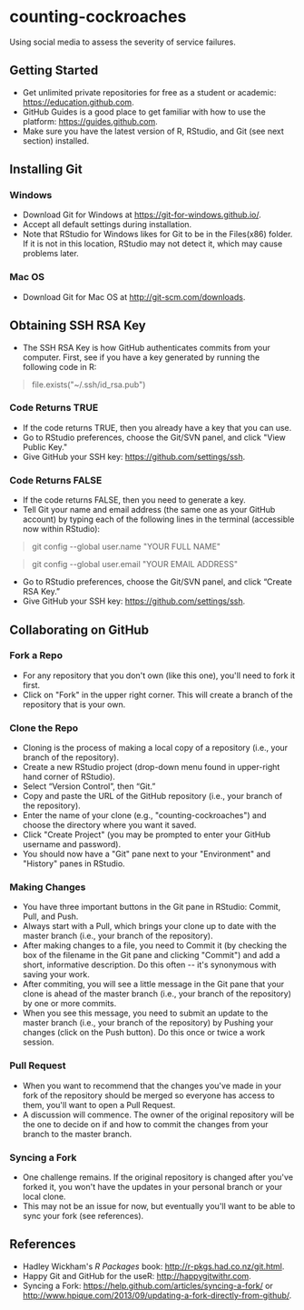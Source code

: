 # counting-cockroaches
Using social media to assess the severity of service failures.

## Getting Started
* Get unlimited private repositories for free as a student or academic: https://education.github.com.
* GitHub Guides is a good place to get familiar with how to use the platform: https://guides.github.com.
* Make sure you have the latest version of R, RStudio, and Git (see next section) installed.

## Installing Git
### Windows
* Download Git for Windows at https://git-for-windows.github.io/.
* Accept all default settings during installation.
* Note that RStudio for Windows likes for Git to be in the Files(x86) folder. If it is not in this location, RStudio may not detect it, which may cause problems later.

### Mac OS
* Download Git for Mac OS at http://git-scm.com/downloads.

## Obtaining SSH RSA Key
* The SSH RSA Key is how GitHub authenticates commits from your computer. First, see if you have a key generated by running the following code in R:

> file.exists("~/.ssh/id_rsa.pub")

### Code Returns TRUE
* If the code returns TRUE, then you already have a key that you can use.
* Go to RStudio preferences, choose the Git/SVN panel, and click "View Public Key."
* Give GitHub your SSH key: https://github.com/settings/ssh.

### Code Returns FALSE
* If the code returns FALSE, then you need to generate a key.
* Tell Git your name and email address (the same one as your GitHub account) by typing each of the following lines in the terminal (accessible now within RStudio):

> git config --global user.name "YOUR FULL NAME"

> git config --global user.email "YOUR EMAIL ADDRESS"

* Go to RStudio preferences, choose the Git/SVN panel, and click “Create RSA Key.”
* Give GitHub your SSH key: https://github.com/settings/ssh.

## Collaborating on GitHub
### Fork a Repo
* For any repository that you don't own (like this one), you'll need to fork it first.
* Click on "Fork" in the upper right corner. This will create a branch of the repository that is your own.

### Clone the Repo
* Cloning is the process of making a local copy of a repository (i.e., your branch of the repository).
* Create a new RStudio project (drop-down menu found in upper-right hand corner of RStudio).
* Select “Version Control”, then “Git.”
* Copy and paste the URL of the GitHub repository (i.e., your branch of the repository).
* Enter the name of your clone (e.g., "counting-cockroaches") and choose the directory where you want it saved.
* Click "Create Project" (you may be prompted to enter your GitHub username and password).
* You should now have a "Git" pane next to your "Environment" and "History" panes in RStudio.

### Making Changes
* You have three important buttons in the Git pane in RStudio: Commit, Pull, and Push.
* Always start with a Pull, which brings your clone up to date with the master branch (i.e., your branch of the repository).
* After making changes to a file, you need to Commit it (by checking the box of the filename in the Git pane and clicking "Commit") and add a short, informative description. Do this often -- it's synonymous with saving your work.
* After commiting, you will see a little message in the Git pane that your clone is ahead of the master branch (i.e., your branch of the repository) by one or more commits.
* When you see this message, you need to submit an update to the master branch (i.e., your branch of the repository) by Pushing your changes (click on the Push button). Do this once or twice a work session.

### Pull Request
* When you want to recommend that the changes you've made in your fork of the repository should be merged so everyone has access to them, you'll want to open a Pull Request.
* A discussion will commence. The owner of the original repository will be the one to decide on if and how to commit the changes from your branch to the master branch.

### Syncing a Fork
* One challenge remains. If the original repository is changed after you've forked it, you won't have the updates in your personal branch or your local clone.
* This may not be an issue for now, but eventually you'll want to be able to sync your fork (see references).

## References
* Hadley Wickham's *R Packages* book: http://r-pkgs.had.co.nz/git.html.
* Happy Git and GitHub for the useR: http://happygitwithr.com.
* Syncing a Fork: https://help.github.com/articles/syncing-a-fork/ or http://www.hpique.com/2013/09/updating-a-fork-directly-from-github/.
